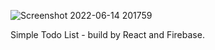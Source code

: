 ![Screenshot 2022-06-14 201759](https://user-images.githubusercontent.com/50990639/173593185-f390cdd0-274b-48dd-9ca0-3f6a8f580138.png)

Simple Todo List - build by React and Firebase.
